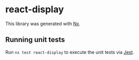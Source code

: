 # react-display

This library was generated with [Nx](https://nx.dev).

## Running unit tests

Run `nx test react-display` to execute the unit tests via [Jest](https://jestjs.io).
